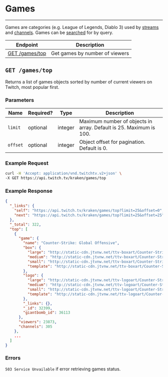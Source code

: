# Games

***

Games are categories (e.g. League of Legends, Diablo 3) used by [streams][] and [channels][]. Games can be [searched][search] for by query.

| Endpoint | Description |
| ---- | --------------- |
| [GET /games/top](/v2_resources/games.md#get-gamestop) | Get games by number of viewers |

[streams]: /v2_resources/streams.md
[channels]: /v2_resources/channels.md
[search]: /v2_resources/search.md#search-for-games-

## `GET /games/top`

Returns a list of games objects sorted by number of current viewers on Twitch, most popular first.

### Parameters

<table>
    <thead>
        <tr>
            <th>Name</th>
            <th>Required?</th>
            <th width="50">Type</th>
            <th width=100%>Description</th>
        </tr>
    </thead>
    <tbody>
        <tr>
            <td><code>limit</code></td>
            <td>optional</td>
            <td>integer</td>
            <td>Maximum number of objects in array. Default is 25. Maximum is 100.</td>
        </tr>
        <tr>
            <td><code>offset</code></td>
            <td>optional</td>
            <td>integer</td>
            <td>Object offset for pagination. Default is 0.</td>
        </tr>
    </tbody>
</table>

### Example Request

```bash
curl -H 'Accept: application/vnd.twitchtv.v2+json' \
-X GET https://api.twitch.tv/kraken/games/top
```

### Example Response

```json
{
  "_links": {
    "self": "https://api.twitch.tv/kraken/games/top?limit=25&offset=0",
    "next": "https://api.twitch.tv/kraken/games/top?limit=25&offset=25"
  },
  "_total": 322,
  "top": [
    {
      "game": {
        "name": "Counter-Strike: Global Offensive",
        "box": {
          "large": "http://static-cdn.jtvnw.net/ttv-boxart/Counter-Strike:%20Global%20Offensive-272x380.jpg",
          "medium": "http://static-cdn.jtvnw.net/ttv-boxart/Counter-Strike:%20Global%20Offensive-136x190.jpg",
          "small": "http://static-cdn.jtvnw.net/ttv-boxart/Counter-Strike:%20Global%20Offensive-52x72.jpg",
          "template": "http://static-cdn.jtvnw.net/ttv-boxart/Counter-Strike:%20Global%20Offensive-{width}x{height}.jpg"
        },
        "logo": {
          "large": "http://static-cdn.jtvnw.net/ttv-logoart/Counter-Strike:%20Global%20Offensive-240x144.jpg",
          "medium": "http://static-cdn.jtvnw.net/ttv-logoart/Counter-Strike:%20Global%20Offensive-120x72.jpg",
          "small": "http://static-cdn.jtvnw.net/ttv-logoart/Counter-Strike:%20Global%20Offensive-60x36.jpg",
          "template": "http://static-cdn.jtvnw.net/ttv-logoart/Counter-Strike:%20Global%20Offensive-{width}x{height}.jpg"
        },
        "_links": {},
        "_id": 32399,
        "giantbomb_id": 36113
      },
      "viewers": 23873,
      "channels": 305
    },
    ...
  ]
}
```

### Errors

`503 Service Unvailable` if error retrieving games status.
